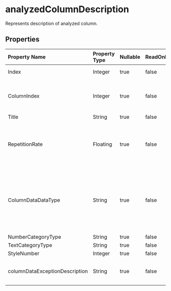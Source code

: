 # **analyzedColumnDescription**

Represents description of analyzed column. 

## **Properties**

| Property Name | Property Type | Nullable |  ReadOnly | DefaultValue | Description | 
| :- | :- | :- |:- |  :- | :- |
|Index|Integer|true|false |  |Column index.|
|ColumnIndex|Integer|true|false |  |The true position index value of the column.|
|Title|String|true|false |  ||
|RepetitionRate|Floating|true|false |  |When the repetition rate is high, can it be viewed as a group display?|
|ColumnDataDataType|String|true|false |  |The column type is identified, and the attributes of the column are determined after data analysis.|
|NumberCategoryType|String|true|false |  ||
|TextCategoryType|String|true|false |  ||
|StyleNumber|Integer|true|false |  ||
|columnDataExceptionDescription|String|true|false |  |Column data exception description.|

